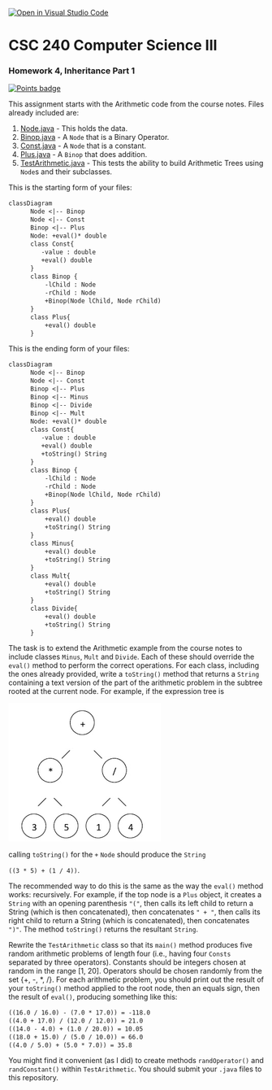 [![Open in Visual Studio Code](https://classroom.github.com/assets/open-in-vscode-c66648af7eb3fe8bc4f294546bfd86ef473780cde1dea487d3c4ff354943c9ae.svg)](https://classroom.github.com/online_ide?assignment_repo_id=8776087&assignment_repo_type=AssignmentRepo)
# CSC 240 Computer Science III
### Homework 4, Inheritance Part 1

[![Points badge](../../blob/badges/.github/badges/points.svg)](../../actions)


This assignment starts with the Arithmetic code from the course notes. Files already included are:

1. [Node.java](Node.java) - This holds the data.
2. [Binop.java](Binop.java) - A `Node` that is a Binary Operator.
3. [Const.java](Const.java) - A `Node` that is a constant.
4. [Plus.java](Plus.java) - A `Binop` that does addition.
5. [TestArithmetic.java](TestArithmetic.java) - This tests the ability to build Arithmetic Trees using `Node`s and their subclasses.

This is the starting form of your files:

```mermaid
classDiagram
      Node <|-- Binop
      Node <|-- Const
      Binop <|-- Plus
      Node: +eval()* double
      class Const{
         -value : double
         +eval() double
      }
      class Binop {
          -lChild : Node
          -rChild : Node
          +Binop(Node lChild, Node rChild)
      }
      class Plus{
          +eval() double
      }
```

This is the ending form of your files: 

```mermaid
classDiagram
      Node <|-- Binop
      Node <|-- Const
      Binop <|-- Plus
      Binop <|-- Minus
      Binop <|-- Divide
      Binop <|-- Mult
      Node: +eval()* double
      class Const{
         -value : double
         +eval() double
         +toString() String
      }
      class Binop {
          -lChild : Node
          -rChild : Node
          +Binop(Node lChild, Node rChild)
      }
      class Plus{
          +eval() double
          +toString() String
      }
      class Minus{
          +eval() double
          +toString() String
      }
      class Mult{
          +eval() double
          +toString() String
      }
      class Divide{
          +eval() double
          +toString() String
      }
```


The task is to extend the Arithmetic example from the course notes to include classes `Minus`, `Mult` and `Divide`.  Each of these should override the `eval()` method to perform the correct operations.   For each class, including the ones already provided, write a `toString()` method that returns a `String` containing a text version of the part of the arithmetic problem in the subtree rooted at the current node.  For example, if the expression tree is  

![expressionTree.png](expressionTree.png)


calling `toString()` for the `+` `Node` should produce the `String`
 
`((3 * 5) + (1 / 4))`.
  
The recommended way to do this is the same as the way the `eval()` method works: recursively. For example, if the top node is a `Plus` object, it creates a `String` with an opening parenthesis `"("`, then calls its left child to return a String (which is then concatenated), then concatenates `" + "`, then calls its right child to return a String (which is concatenated), then concatenates `")"`. The method `toString()` returns the resultant `String`.

Rewrite the `TestArithmetic` class so that its `main()` method produces five random arithmetic problems of length four (i.e., having four `Consts` separated by three operators).  Constants should be integers chosen at random in the range [1, 20].  Operators should be chosen randomly from the set {+, -, *, /}. For each arithmetic problem, you should print out the result of your `toString()` method applied to the root node, then an equals sign, then the result of `eval()`, producing something like this:

```
((16.0 / 16.0) - (7.0 * 17.0)) = -118.0
((4.0 + 17.0) / (12.0 / 12.0)) = 21.0
((14.0 - 4.0) + (1.0 / 20.0)) = 10.05
((18.0 + 15.0) / (5.0 / 10.0)) = 66.0
((4.0 / 5.0) + (5.0 * 7.0)) = 35.8
```

You might find it convenient (as I did) to create methods `randOperator()` and `randConstant()` within `TestArithmetic`. 
You should submit your `.java` files to this repository.

